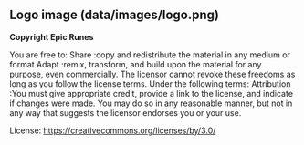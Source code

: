 ## Logo image (data/images/logo.png)

**Copyright Epic Runes**

You are free to: Share :copy and redistribute the material in any medium or format Adapt :remix, transform, and build upon the material for any purpose, even commercially. The licensor cannot revoke these freedoms as long as you follow the license terms. Under the following terms: Attribution :You must give appropriate credit, provide a link to the license, and indicate if changes were made. You may do so in any reasonable manner, but not in any way that suggests the licensor endorses you or your use.

License: https://creativecommons.org/licenses/by/3.0/
